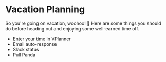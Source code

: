 # Vacation Planning

So you're going on vacation, woohoo! <span aria-label="celebrate">🥳</span> Here are some things you should do before heading out and enjoying some well-earned time off.

- Enter your time in VPlanner
- Email auto-response
- Slack status
- Pull Panda
